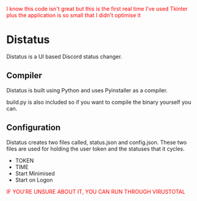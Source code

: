 <span style="color: red;">I know this code isn't great but this is the first real time I've used Tkinter plus the application is so small that I didn't optimise it</span>

# Distatus
Distatus is a UI based Discord status changer.

## Compiler
Distatus is built using Python and uses Pyinstaller as a compiler.

build.py is also included so if you want to compile the binary yourself you can.

## Configuration
Distatus creates two files called, status.json and config.json. These two files are used for holding the user token and the statuses that it cycles.

- TOKEN
- TIME
- Start Minimised
- Start on Logon

<span style="color: red;">IF YOU'RE UNSURE ABOUT IT, YOU CAN RUN THROUGH VIRUSTOTAL</span>
